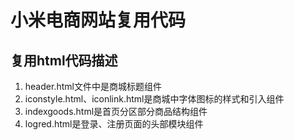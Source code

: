 # 小米电商网站复用代码

## 复用html代码描述

1. header.html文件中是商城标题组件
2. iconstyle.html、iconlink.html是商城中字体图标的样式和引入组件
3. indexgoods.html是首页分区部分商品结构组件
4. logred.html是登录、注册页面的头部模块组件

